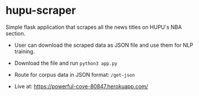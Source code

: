 # hupu-scraper

Simple flask application that scrapes all the news titles on HUPU's NBA section.

+ User can download the scraped data as JSON file and use them for NLP training.

+ Download the file and run ```python3 app.py```

+ Route for corpus data in JSON format: ```/get-json```

+ Live at: https://powerful-cove-80847.herokuapp.com/
